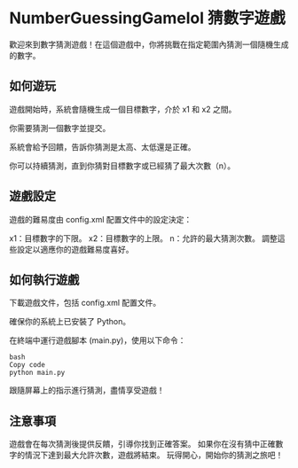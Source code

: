 # NumberGuessingGamelol 猜數字遊戲
歡迎來到數字猜測遊戲！在這個遊戲中，你將挑戰在指定範圍內猜測一個隨機生成的數字。

## 如何遊玩
遊戲開始時，系統會隨機生成一個目標數字，介於 x1 和 x2 之間。

你需要猜測一個數字並提交。

系統會給予回饋，告訴你猜測是太高、太低還是正確。

你可以持續猜測，直到你猜對目標數字或已經猜了最大次數（n）。

## 遊戲設定
遊戲的難易度由 config.xml 配置文件中的設定決定：

x1：目標數字的下限。
x2：目標數字的上限。
n：允許的最大猜測次數。
調整這些設定以適應你的遊戲難易度喜好。

## 如何執行遊戲
下載遊戲文件，包括 config.xml 配置文件。

確保你的系統上已安裝了 Python。

在終端中運行遊戲腳本 (main.py)，使用以下命令：

```
bash
Copy code
python main.py
```
跟隨屏幕上的指示進行猜測，盡情享受遊戲！
## 注意事項
遊戲會在每次猜測後提供反饋，引導你找到正確答案。
如果你在沒有猜中正確數字的情況下達到最大允許次數，遊戲將結束。
玩得開心，開始你的猜測之旅吧！
